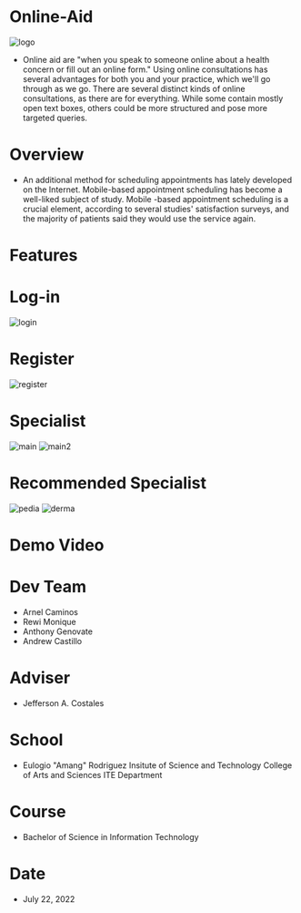 # Online-Aid
![logo](https://user-images.githubusercontent.com/109786604/180400066-1beaf4f3-4c61-4db3-a23f-39f6221e3c06.jpg)
* Online aid are "when you speak to someone online about a health concern or fill out an online form." Using online consultations has several advantages for both you and your practice, which we'll go through as we go. There are several distinct kinds of online consultations, as there are for everything. While some contain mostly open text boxes, others could be more structured and pose more targeted queries.
# Overview 
* An additional method for scheduling appointments has lately developed on the Internet. Mobile-based appointment scheduling has become a well-liked subject of study. Mobile -based appointment scheduling is a crucial element, according to several studies' satisfaction surveys, and the majority of patients said they would use the service again.
# Features
# Log-in
![login](https://user-images.githubusercontent.com/109786604/180400064-1ac2c36a-0428-4ca9-b9c7-cefe5d7c1b4a.jpg)
# Register
![register](https://user-images.githubusercontent.com/109786604/180400079-a3d9d849-3118-42af-9e08-651315a17412.jpg)
# Specialist
![main](https://user-images.githubusercontent.com/109786604/180400071-95c28b91-cc56-451f-ba05-d7d012647cd9.jpg)
![main2](https://user-images.githubusercontent.com/109786604/180400073-d96dfdbd-e3c0-418d-966b-99d51352b677.jpg)
# Recommended Specialist
![pedia](https://user-images.githubusercontent.com/109786604/180400077-59d4be59-d451-4193-ae20-1f07f5bcbb00.jpg)
![derma](https://user-images.githubusercontent.com/109786604/180400057-2dd54ea8-c4ba-4379-9fb5-65842bd9df02.jpg)
# Demo Video
# Dev Team
* Arnel Caminos
* Rewi Monique
* Anthony Genovate
* Andrew Castillo
# Adviser
* Jefferson A. Costales
# School
* Eulogio "Amang" Rodriguez Insitute of Science and Technology
College of Arts and Sciences
ITE Department
# Course
* Bachelor of Science in Information Technology
# Date
* July 22, 2022
